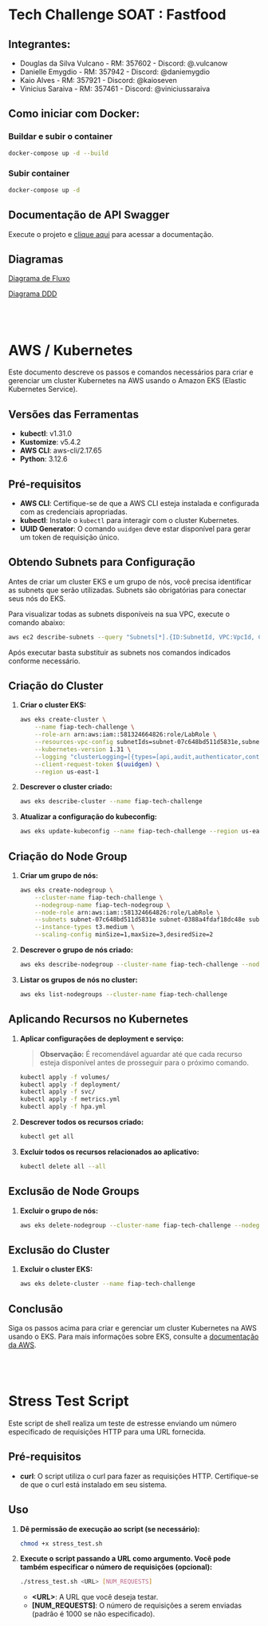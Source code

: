 # Tech Challenge SOAT : Fastfood

## Integrantes:

- Douglas da Silva Vulcano - RM: 357602 - Discord: @.vulcanow
- Danielle Emygdio - RM: 357942 - Discord: @daniemygdio
- Kaio Alves - RM: 357921 - Discord: @kaioseven
- Vinicius Saraiva - RM: 357461 - Discord: @viniciussaraiva

## Como iniciar com Docker:

### Buildar e subir o container 
```bash
docker-compose up -d --build
```

### Subir container
```bash
docker-compose up -d
```


## Documentação de API Swagger

Execute o projeto e [clique aqui](http://localhost:8080/swagger-ui/index.html#/) para acessar a documentação.

## Diagramas
[Diagrama de Fluxo](https://miro.com/app/board/uXjVK0mga40=/?share_link_id=98957191990)

[Diagrama DDD](https://miro.com/app/board/uXjVK622Unk=/?share_link_id=942343997513)

<br>
<br>

# AWS / Kubernetes

Este documento descreve os passos e comandos necessários para criar e gerenciar um cluster Kubernetes na AWS usando o Amazon EKS (Elastic Kubernetes Service).

## Versões das Ferramentas

- **kubectl**: v1.31.0
- **Kustomize**: v5.4.2
- **AWS CLI**: aws-cli/2.17.65
- **Python**: 3.12.6

## Pré-requisitos

- **AWS CLI**: Certifique-se de que a AWS CLI esteja instalada e configurada com as credenciais apropriadas.
- **kubectl**: Instale o `kubectl` para interagir com o cluster Kubernetes.
- **UUID Generator**: O comando `uuidgen` deve estar disponível para gerar um token de requisição único.

## Obtendo Subnets para Configuração

Antes de criar um cluster EKS e um grupo de nós, você precisa identificar as subnets que serão utilizadas. Subnets são obrigatórias para conectar seus nós do EKS.

Para visualizar todas as subnets disponíveis na sua VPC, execute o comando abaixo:

```bash
aws ec2 describe-subnets --query "Subnets[*].{ID:SubnetId, VPC:VpcId, CIDR: CidrBlock, AZ:AvailabilityZone}" --output table
```

Após executar basta substituir as subnets nos comandos indicados conforme necessário.

## Criação do Cluster

1. **Criar o cluster EKS:**

   ```bash
   aws eks create-cluster \
       --name fiap-tech-challenge \
       --role-arn arn:aws:iam::581324664826:role/LabRole \
       --resources-vpc-config subnetIds=subnet-07c648bd511d5831e,subnet-0388a4fdaf18dc48e,subnet-08e569388c3189bef,subnet-0e073d07f871dbc35,subnet-0d850ece39300ba2c,endpointPublicAccess=true,endpointPrivateAccess=true,publicAccessCidrs=0.0.0.0/0 \
       --kubernetes-version 1.31 \
       --logging "clusterLogging=[{types=[api,audit,authenticator,controllerManager,scheduler],enabled=false}]" \
       --client-request-token $(uuidgen) \
       --region us-east-1
   ```

2. **Descrever o cluster criado:**

   ```bash
   aws eks describe-cluster --name fiap-tech-challenge
   ```

3. **Atualizar a configuração do kubeconfig:**

   ```bash
   aws eks update-kubeconfig --name fiap-tech-challenge --region us-east-1
   ```

## Criação do Node Group

1. **Criar um grupo de nós:**

   ```bash
   aws eks create-nodegroup \
       --cluster-name fiap-tech-challenge \
       --nodegroup-name fiap-tech-nodegroup \
       --node-role arn:aws:iam::581324664826:role/LabRole \
       --subnets subnet-07c648bd511d5831e subnet-0388a4fdaf18dc48e subnet-08e569388c3189bef subnet-0e073d07f871dbc35 subnet-0d850ece39300ba2c \
       --instance-types t3.medium \
       --scaling-config minSize=1,maxSize=3,desiredSize=2
   ```

2. **Descrever o grupo de nós criado:**

   ```bash
   aws eks describe-nodegroup --cluster-name fiap-tech-challenge --nodegroup-name fiap-tech-nodegroup
   ```
3. **Listar os grupos de nós no cluster:**

   ```bash
   aws eks list-nodegroups --cluster-name fiap-tech-challenge
   ```

## Aplicando Recursos no Kubernetes

1. **Aplicar configurações de deployment e serviço:**

   > **Observação:** É recomendável aguardar até que cada recurso esteja disponível antes de prosseguir para o próximo comando.

   ```bash
   kubectl apply -f volumes/
   kubectl apply -f deployment/
   kubectl apply -f svc/
   kubectl apply -f metrics.yml
   kubectl apply -f hpa.yml
   ```

2. **Descrever todos os recursos criado:**

   ```bash
   kubectl get all
   ```

3. **Excluir todos os recursos relacionados ao aplicativo:**

   ```bash
   kubectl delete all --all
   ```

## Exclusão de Node Groups

1. **Excluir o grupo de nós:**

   ```bash
   aws eks delete-nodegroup --cluster-name fiap-tech-challenge --nodegroup-name fiap-tech-nodegroup
   ```

## Exclusão do Cluster

1. **Excluir o cluster EKS:**

   ```bash
   aws eks delete-cluster --name fiap-tech-challenge
   ```

## Conclusão

Siga os passos acima para criar e gerenciar um cluster Kubernetes na AWS usando o EKS. Para mais informações sobre EKS, consulte a [documentação da AWS](https://docs.aws.amazon.com/eks/latest/userguide/what-is-eks.html).

<br>
<br>

# Stress Test Script

Este script de shell realiza um teste de estresse enviando um número especificado de requisições HTTP para uma URL fornecida.

## Pré-requisitos

- **curl**: O script utiliza o curl para fazer as requisições HTTP. Certifique-se de que o curl está instalado em seu sistema.

## Uso

1. **Dê permissão de execução ao script (se necessário):** 
   ```bash
   chmod +x stress_test.sh
   ```
2. **Execute o script passando a URL como argumento. Você pode também especificar o   número de requisições (opcional):** 
   ```bash
   ./stress_test.sh <URL> [NUM_REQUESTS]
   ```
   - **<URL\>**: A URL que você deseja testar.
   - **[NUM_REQUESTS]**: O número de requisições a serem enviadas (padrão é 1000 se não especificado).